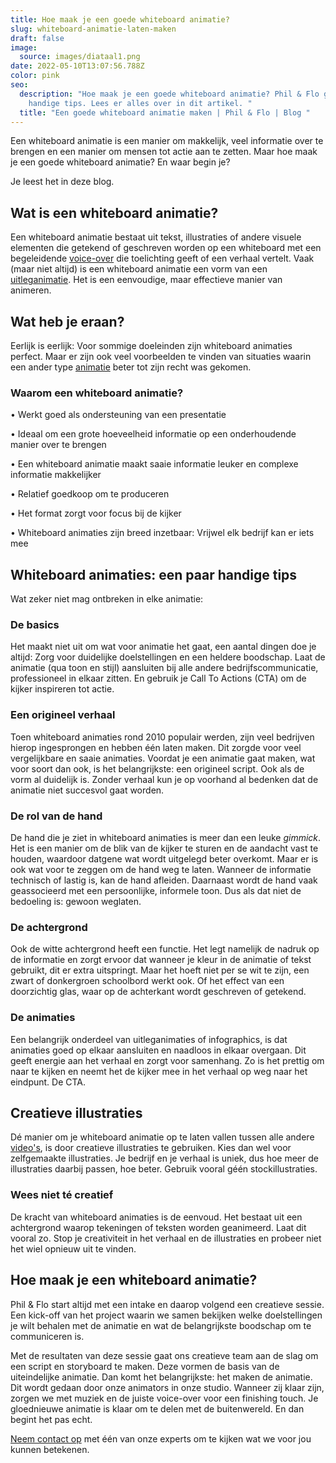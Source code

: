 ```yaml
---
title: Hoe maak je een goede whiteboard animatie?
slug: whiteboard-animatie-laten-maken
draft: false
image:
  source: images/diataal1.png
date: 2022-05-10T13:07:56.788Z
color: pink
seo:
  description: "Hoe maak je een goede whiteboard animatie? Phil & Flo geeft je
    handige tips. Lees er alles over in dit artikel. "
  title: "Een goede whiteboard animatie maken | Phil & Flo | Blog "
---
```

Een whiteboard animatie is een manier om makkelijk, veel informatie over te brengen en een manier om mensen tot actie aan te zetten. Maar hoe maak je een goede whiteboard animatie? En waar begin je?

Je leest het in deze blog.

## Wat is een whiteboard animatie?

Een whiteboard animatie bestaat uit tekst, illustraties of andere visuele elementen die getekend of geschreven worden op een whiteboard met een begeleidende [voice-over](https://www.philenflo.nl/kennisbank/wat-is-een-voice-over/) die toelichting geeft of een verhaal vertelt. Vaak (maar niet altijd) is een whiteboard animatie een vorm van een [uitleganimatie](https://www.philenflo.nl/uitleganimatie-laten-maken/). Het is een eenvoudige, maar effectieve manier van animeren.

## Wat heb je eraan?

Eerlijk is eerlijk: Voor sommige doeleinden zijn whiteboard animaties perfect. Maar er zijn ook veel voorbeelden te vinden van situaties waarin een ander type [animatie](https://www.philenflo.nl/oplossingen/animatie-laten-maken/) beter tot zijn recht was gekomen.

### Waarom een whiteboard animatie?

• Werkt goed als ondersteuning van een presentatie

• Ideaal om een grote hoeveelheid informatie op een onderhoudende manier over te brengen

• Een whiteboard animatie maakt saaie informatie leuker en complexe informatie makkelijker

• Relatief goedkoop om te produceren

• Het format zorgt voor focus bij de kijker

• Whiteboard animaties zijn breed inzetbaar: Vrijwel elk bedrijf kan er iets mee

## Whiteboard animaties: een paar handige tips

Wat zeker niet mag ontbreken in elke animatie:

### De basics

Het maakt niet uit om wat voor animatie het gaat, een aantal dingen doe je altijd: Zorg voor duidelijke doelstellingen en een heldere boodschap. Laat de animatie (qua toon en stijl) aansluiten bij alle andere bedrijfscommunicatie, professioneel in elkaar zitten. En gebruik je Call To Actions (CTA) om de kijker inspireren tot actie.

### Een origineel verhaal

Toen whiteboard animaties rond 2010 populair werden, zijn veel bedrijven hierop ingesprongen en hebben één laten maken. Dit zorgde voor veel vergelijkbare en saaie animaties. Voordat je een animatie gaat maken, wat voor soort dan ook, is het belangrijkste: een origineel script. Ook als de vorm al duidelijk is. Zonder verhaal kun je op voorhand al bedenken dat de animatie niet succesvol gaat worden.

### De rol van de hand

De hand die je ziet in whiteboard animaties is meer dan een leuke *gimmick*. Het is een manier om de blik van de kijker te sturen en de aandacht vast te houden, waardoor datgene wat wordt uitgelegd beter overkomt. Maar er is ook wat voor te zeggen om de hand weg te laten. Wanneer de informatie technisch of lastig is, kan de hand afleiden. Daarnaast wordt de hand vaak geassocieerd met een persoonlijke, informele toon. Dus als dat niet de bedoeling is: gewoon weglaten.

### De achtergrond

Ook de witte achtergrond heeft een functie. Het legt namelijk de nadruk op de informatie en zorgt ervoor dat wanneer je kleur in de animatie of tekst gebruikt, dit er extra uitspringt. Maar het hoeft niet per se wit te zijn, een zwart of donkergroen schoolbord werkt ook. Of het effect van een doorzichtig glas, waar op de achterkant wordt geschreven of getekend.

### De animaties

Een belangrijk onderdeel van uitleganimaties of infographics, is dat animaties goed op elkaar aansluiten en naadloos in elkaar overgaan. Dit geeft energie aan het verhaal en zorgt voor samenhang. Zo is het prettig om naar te kijken en neemt het de kijker mee in het verhaal op weg naar het eindpunt. De CTA.

## Creatieve illustraties

Dé manier om je whiteboard animatie op te laten vallen tussen alle andere [video's](https://www.philenflo.nl/oplossingen/video-laten-maken/), is door creatieve illustraties te gebruiken. Kies dan wel voor zelfgemaakte illustraties. Je bedrijf en je verhaal is uniek, dus hoe meer de illustraties daarbij passen, hoe beter. Gebruik vooral géén stockillustraties. 

### Wees niet té creatief

De kracht van whiteboard animaties is de eenvoud. Het bestaat uit een achtergrond waarop tekeningen of teksten worden geanimeerd. Laat dit vooral zo. Stop je creativiteit in het verhaal en de illustraties en probeer niet het wiel opnieuw uit te vinden.

## Hoe maak je een whiteboard animatie?

Phil & Flo start altijd met een intake en daarop volgend een creatieve sessie. Een kick-off van het project waarin we samen bekijken welke doelstellingen je wilt behalen met de animatie en wat de belangrijkste boodschap om te communiceren is.

Met de resultaten van deze sessie gaat ons creatieve team aan de slag om een script en storyboard te maken. Deze vormen de basis van de uiteindelijke animatie. Dan komt het belangrijkste: het maken de animatie. Dit wordt gedaan door onze animators in onze studio. Wanneer zij klaar zijn, zorgen we met muziek en de juiste voice-over voor een finishing touch. Je gloednieuwe animatie is klaar om te delen met de buitenwereld. En dan begint het pas echt.

[Neem contact op](https://www.philenflo.nl/contact/) met één van onze experts om te kijken wat we voor jou kunnen betekenen.